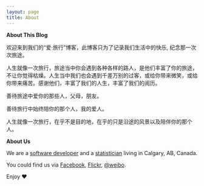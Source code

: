 ```yaml
---
layout: page
title: About
---
```


**About This Blog**

欢迎来到我们的“爱·旅行”博客，此博客只为了记录我们生活中的快乐, 纪念那一次次旅途。

人生就像一次旅行，旅途当中你会遇到各种各样的路人，是他们丰富了你的旅途，不让你觉得枯燥。人生当中我们也会遇到千差万别的过客，或给你带来微笑，或给你带来痛苦。感谢他们，丰富了我们的人生，丰富了我们的阅历。

善待旅途中爱你的那些人，父母，朋友。

善待旅行中始终陪你的那个人，我的爱人。

人生就像一次旅行，在乎不是目的地，在乎的只是沿途的风景以及陪伴你的那个人。

**About Us**

We are a [software developer](https://ca.linkedin.com/in/longshengzhou) and a [statistician](https://ca.linkedin.com/pub/yukun-zhang/35/83b/892) living in Calgary, AB, Canada.

You could find us via [Facebook](https://www.facebook.com/longsheng.zhou), [Flickr](https://www.flickr.com/photos/lszhou), [@weibo](http://www.weibo.com/2614496813/profile?rightmod=1&wvr=6&mod=personinfo).

Enjoy ♥